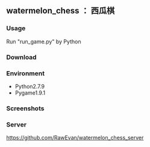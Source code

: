 ## watermelon_chess  ：  西瓜棋
### Usage

Run "run_game.py" by Python

### Download

### Environment

* Python2.7.9
* Pygame1.9.1

### Screenshots

### Server
https://github.com/RawEvan/watermelon_chess_server
